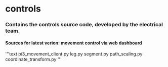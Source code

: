 # controls

### Contains the controls source code, developed by the electrical team.

#### Sources for latest verion: movement control via web dashboard
'''text
pi3_movement_client.py
leg.py
segment.py
path_scaling.py
coordinate_transform.py
'''

